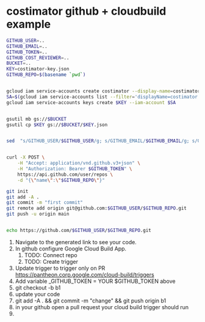 # costimator github + cloudbuild example

```bash
GITHUB_USER=..
GITHUB_EMAIL=..
GITHUB_TOKEN=..
GITHUB_COST_REVIEWER=..
BUCKET=..
KEY=costimator-key.json
GITHUB_REPO=$(basename `pwd`)


gcloud iam service-accounts create costimator --display-name=costimator
SA=$(gcloud iam service-accounts list --filter='displayName=costimator' --format='value(email)')
gcloud iam service-accounts keys create $KEY --iam-account $SA


gsutil mb gs://$BUCKET
gsutil cp $KEY gs://$BUCKET/$KEY.json


sed  "s/GITHUB_USER/$GITHUB_USER/g; s/GITHUB_EMAIL/$GITHUB_EMAIL/g; s/GITHUB_REPO/$GITHUB_REPO/g; s/GITHUB_COST_REVIEWER/$GITHUB_COST_REVIEWER/g; s/BUCKET/$BUCKET/g; s/KEY/$KEY/g" cloudbuild.yaml.tpl  > cloudbuild.yaml


curl -X POST \
    -H "Accept: application/vnd.github.v3+json" \
    -H "Authorization: Bearer $GITHUB_TOKEN" \
    https://api.github.com/user/repos \
    -d "{\"name\":\"$GITHUB_REPO\"}"

git init
git add -A .
git commit -m "first commit"
git remote add origin git@github.com:$GITHUB_USER/$GITHUB_REPO.git
git push -u origin main


echo https://github.com/$GITHUB_USER/$GITHUB_REPO.git
```

1. Navigate to the generated link to see your code. 
1. In github configure Google Cloud Build App.
    1. TODO: Connect repo
    1. TODO: Create trigger
1. Update trigger to trigger only on PR
    https://pantheon.corp.google.com/cloud-build/triggers
1. Add variable
    _GITHUB_TOKEN = YOUR $GITHUB_TOKEN above
1. git checkout -b b1
1. update your code
1. git add -A . && git commit -m "change" && git push origin b1
1. in your github open a pull request
    your cloud build trigger should run
1. 


